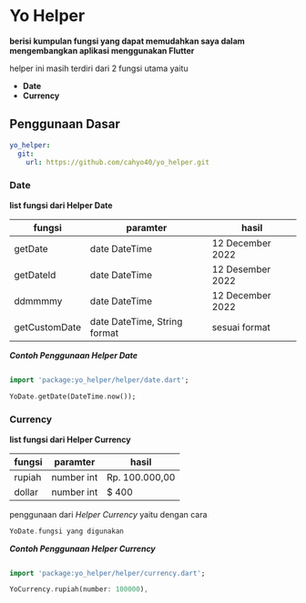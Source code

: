 # Yo Helper

**berisi kumpulan fungsi yang dapat memudahkan saya dalam mengembangkan aplikasi menggunakan Flutter**

helper ini masih terdiri dari 2 fungsi utama yaitu

- **Date**
- **Currency**

## Penggunaan Dasar

```yaml
yo_helper:
  git:
    url: https://github.com/cahyo40/yo_helper.git
```

### Date

**list fungsi dari Helper Date**

| fungsi        | paramter                     | hasil            |
| ------------- | ---------------------------- | ---------------- |
| getDate       | date DateTime                | 12 December 2022 |
| getDateId     | date DateTime                | 12 Desember 2022 |
| ddmmmmy       | date DateTime                | 12 December 2022 |
| getCustomDate | date DateTime, String format | sesuai format    |


**_Contoh Penggunaan Helper Date_**

```dart

import 'package:yo_helper/helper/date.dart';

YoDate.getDate(DateTime.now());

```

### Currency

**list fungsi dari Helper Currency**

| fungsi        | paramter                     | hasil            |
| ------------- | ---------------------------- | ---------------- |
| rupiah       | number int                | Rp. 100.000,00 |
| dollar     | number int                | $ 400 |


penggunaan dari _Helper Currency_ yaitu dengan cara

```dart
YoDate.fungsi yang digunakan
```

**_Contoh Penggunaan Helper Currency_**

```dart

import 'package:yo_helper/helper/currency.dart';

YoCurrency.rupiah(number: 100000),

```
